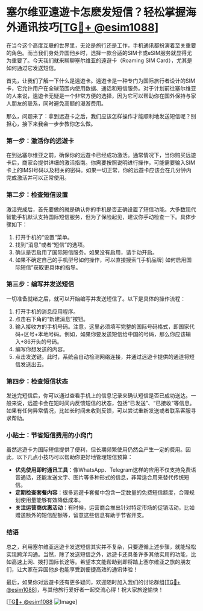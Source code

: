 # 塞尔维亚遠遊卡怎麽发短信？轻松掌握海外通讯技巧[[TG💪+ @esim1088](https://t.me/s/esim1088)]

在当今这个高度互联的世界里，无论是旅行还是工作，手机通讯都扮演着至关重要的角色。而当我们身处异国他乡时，选择一款合适的SIM卡或eSIM服务就显得尤为重要了。今天我们就来聊聊塞尔维亚的遠遊卡（Roaming SIM Card），尤其是如何通过它发送短信。

首先，让我们了解一下什么是遠遊卡。遠遊卡是一种专门为国际旅行者设计的SIM卡，它允许用户在全球范围内使用数据、通话和短信服务。对于计划前往塞尔维亚的人来说，遠遊卡无疑是一个非常方便的选择，因为它可以帮助你在国外保持与家人朋友的联系，同时避免高额的漫游费用。

那么，问题来了：拿到远遊卡之后，我们应该怎样操作才能顺利地发送短信呢？别担心，接下来我会一步步教你怎么做。

### 第一步：激活你的远遊卡

在到达塞尔维亚之前，确保你的远遊卡已经成功激活。通常情况下，当你购买远遊卡后，商家会提供详细的激活指南。你需要按照说明进行操作，可能需要输入SIM卡上的IMSI号码以及相关的密码。如果一切正常，你的远遊卡应该会在几分钟内完成激活并可以正常使用。

### 第二步：检查短信设置

激活完成后，首先要做的就是确认你的手机是否正确设置了短信功能。大多数现代智能手机默认支持国际短信服务，但为了保险起见，建议你手动检查一下。具体步骤如下：

1. 打开手机的“设置”菜单。
2. 找到“消息”或者“短信”的选项。
3. 确认是否启用了国际短信服务。如果没有启用，请手动开启。
4. 如果不确定自己的手机型号如何操作，可以直接搜索“[手机品牌] 如何启用国际短信”获取更具体的指导。

### 第三步：编写并发送短信

一切准备就绪之后，就可以开始编写并发送短信了。以下是具体的操作流程：

1. 打开手机的消息应用程序。
2. 点击右下角的“新建消息”按钮。
3. 输入接收方的手机号码。注意，这里必须填写完整的国际号码格式，即国家代码+区号+本地号码。例如，如果你要发送短信给中国的号码，那么你应该输入+86开头的号码。
4. 编写你想发送的内容。
5. 点击发送键。此时，系统会自动检测网络连接，并通过远遊卡提供的通道将短信发送出去。

### 第四步：检查短信状态

发送完短信后，你可以通过查看手机上的信息记录来确认短信是否已成功送达。一般来说，远遊卡会在短时间内反馈短信的状态，包括“已发送”、“已接收”等信息。如果有任何异常情况，比如长时间未收到反馈，可以尝试重新发送或者联系客服寻求帮助。

### 小贴士：节省短信费用的小窍门

虽然远遊卡为国际短信提供了便利，但长期频繁使用仍然会产生一定的费用。因此，以下几点小技巧可以帮助你更好地管理短信预算：

- **优先使用即时通讯工具**：像WhatsApp、Telegram这样的应用不仅支持免费语音通话，还能发送文字、图片等多种形式的信息，非常适合用来替代传统短信。
- **定期检查套餐内容**：很多远遊卡套餐中包含一定数量的免费短信额度，合理规划使用量能够有效降低成本。
- **关注运营商优惠活动**：有时候，运营商会推出针对特定市场的促销活动，比如赠送额外的短信配额等，留意这些信息有助于节省开支。

### 结语

总之，利用塞尔维亚远遊卡发送短信其实并不复杂，只要遵循上述步骤，就能轻松实现跨洋沟通。当然，除了发送短信之外，远遊卡还具备许多其他实用的功能，比如高速上网、拨打国际长途等。希望本文能帮助到即将踏上塞尔维亚之旅的朋友们，让大家在异国他乡也能享受到便捷高效的通讯体验！

最后，如果你对远遊卡还有更多疑问，欢迎随时加入我们的讨论群组[[TG💪+ @esim1088](https://t.me/s/esim1088)]，与其他旅行爱好者一起交流心得！祝大家旅途愉快！

[[TG💪+ @esim1088](https://t.me/s/esim1088) ![Image](https://i.postimg.cc/4NQfJmqS/Snipaste-2025-05-13-00-14-12.png)]